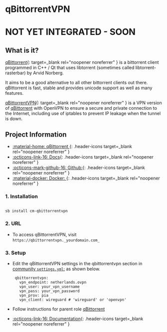 # qBittorrentVPN

# **NOT YET INTEGRATED - SOON**

## What is it?

[qBittorrent](https://www.qbittorrent.org/){: target=_blank rel="noopener noreferrer" } is a bittorrent client programmed in C++ / Qt that uses libtorrent (sometimes called libtorrent-rasterbar) by Arvid Norberg.

It aims to be a good alternative to all other bittorrent clients out there. qBittorrent is fast, stable and provides unicode support as well as many features.

[qBittorrentVPN](https://www.qbittorrent.org/){: target=_blank rel="noopener noreferrer" } is a VPN version of [qBittorrent](../../community/apps/qbittorrent.md) with OpenVPN to ensure a secure and private connection to the Internet, including use of iptables to prevent IP leakage when the tunnel is down.

## Project Information

- [:material-home: qBittorrent ](https://www.qbittorrent.org/){: .header-icons target=_blank rel="noopener noreferrer" }
- [:octicons-link-16: Docs](https://github.com/qbittorrent/qBittorrent/wiki){: .header-icons target=_blank rel="noopener noreferrer" }
- [:octicons-mark-github-16: Github:](https://github.com/qbittorrent/qBittorrent){: .header-icons target=_blank rel="noopener noreferrer" }
- [:material-docker: Docker: ](https://hub.docker.com/r/saltydk/qbittorrent){: .header-icons target=_blank rel="noopener noreferrer" }

### 1. Installation

``` shell

sb install cm-qbittorrentvpn

```

### 2. URL

- To access qBittorrentVPN, visit `https://qbittorrentvpn._yourdomain.com_`

### 3. Setup

- Edit the qBittorrentVPN settings in the qbittorrentvpn section in [community `settings.yml`:](../../community/settings.md) as shown below.

   ``` { .yaml }
    qbittorrentvpn:
      vpn_endpoint: netherlands.ovpn
      vpn_user: your_vpn_username
      vpn_pass: your_vpn_password
      vpn_prov: pia
      vpn_client: wireguard # 'wireguard' or 'openvpn'
   ```

- Follow instructions for parent role [qBittorrent](../../community/apps/qbittorrent.md)

- [:octicons-link-16: Documentation](DOCSLINK){: .header-icons target=_blank rel="noopener noreferrer" }
